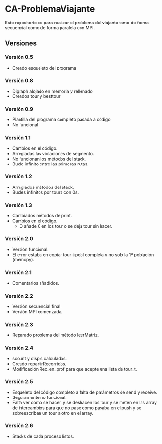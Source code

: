 # CA-ProblemaViajante
Este repositorio es para realizar el problema del viajante tanto de forma secuencial como de forma paralela con MPI.

## Versiones
### Versión 0.5
 - Creado esqueleto del programa

### Versión 0.8 
 - Digraph alojado en memoria y rellenado
 - Creados tour y besttour

### Versión 0.9
 - Plantilla del programa completo pasada a código
 - No funcional

### Versión 1.1
 - Cambios en el código.
 - Arregladas las violaciones de segmento.
 - No funcionan los métodos del stack.
 - Bucle infinito entre las primeras rutas.

### Versión 1.2
 - Arreglados métodos del stack.
 - Bucles infinitos por tours con 0s.

### Versión 1.3
 - Cambiados métodos de print.
 - Cambios en el código.
   - O añade 0 en los tour o se deja tour sin hacer.

### Versión 2.0
 - Versión funcional.
 - El error estaba en copiar tour->pobl completa y no solo la 1ª población (memcpy).

### Versión 2.1
 - Comentarios añadidos.

### Versión 2.2
 - Versión secuencial final.
 - Versión MPI comenzada.

### Versión 2.3
 - Reparado problema del método leerMatriz.

### Versión 2.4
 - scount y displs calculados.
 - Creado repartirRecorridos.
 - Modificación Rec_en_prof para que acepte una lista de tour_t.

### Versión 2.5
 - Esqueleto del código completo a falta de parámetros de send y receive.
 - Seguramente no funcional.
 - Falta ver como se hacen y se deshacen los tour y se meten en las array de intercambios para que no pase como pasaba en el push y se sobreescriban un tour a otro en el array.

### Versión 2.6
 - Stacks de cada proceso listos.
 
 